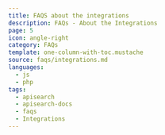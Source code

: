 ```yaml
---
title: FAQS about the integrations
description: FAQs - About the Integrations
page: 5
icon: angle-right
category: FAQs
template: one-column-with-toc.mustache
source: faqs/integrations.md
languages: 
  - js
  - php
tags:
  - apisearch
  - apisearch-docs
  - faqs
  - Integrations
---
```

